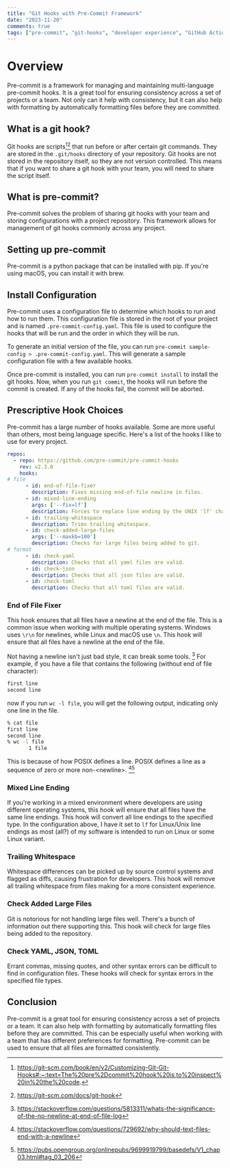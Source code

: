```yaml
---
title: "Git Hooks with Pre-Commit Framework"
date: "2023-11-20"
comments: true
tags: ["pre-commit", "git-hooks", "developer experience", "GitHub Actions", "CI/CD", "DevOps"]
---
```


# Overview
Pre-commit is a framework for managing and maintaining multi-language pre-commit hooks. It is a great tool for ensuring
consistency across a set of projects or a team. Not only can it help with consistency, but it can also help with
formatting by automatically formatting files before they are committed.

## What is a git hook?
Git hooks are scripts[^1][^2] that run before or after certain git commands. They are stored in the `.git/hooks` directory of
your repository. Git hooks are not stored in the repository itself, so they are not version controlled. This means that
if you want to share a git hook with your team, you will need to share the script itself.

## What is pre-commit?
Pre-commit solves the problem of sharing git hooks with your team and storing configurations with a project repository.
This framework allows for management of git hooks commonly across any project.

## Setting up pre-commit
Pre-commit is a python package that can be installed with pip. If you're using macOS, you can install it with brew.

## Install Configuration
Pre-commit uses a configuration file to determine which hooks to run and how to run them. This configuration file is
stored in the root of your project and is named `.pre-commit-config.yaml`. This file is used to configure the hooks that
will be run and the order in which they will be run.

To generate an initial version of the file, you can run `pre-commit sample-config > .pre-commit-config.yaml`. This will
generate a sample configuration file with a few available hooks.

Once pre-commit is installed, you can run `pre-commit install` to install the git hooks.  Now, when you run `git commit`,
the hooks will run before the commit is created. If any of the hooks fail, the commit will be aborted.

## Prescriptive Hook Choices
Pre-commit has a large number of hooks available. Some are more useful than others, most being language specific. Here's
a list of the hooks I like to use for every project.

```yaml
repos:
  - repo: https://github.com/pre-commit/pre-commit-hooks
    rev: v2.3.0
    hooks:
# file
      - id: end-of-file-fixer
        description: Fixes missing end-of-file newline in files.
      - id: mixed-line-ending
        args: ['--fix=lf']
        description: Forces to replace line ending by the UNIX 'lf' character.
      - id: trailing-whitespace
        description: Trims trailing whitespace.
      - id: check-added-large-files
        args: ['--maxkb=100']
        description: Checks for large files being added to git.
# format
      - id: check-yaml
        description: Checks that all yaml files are valid.
      - id: check-json
        description: Checks that all json files are valid.
      - id: check-toml
        description: Checks that all toml files are valid.
```

### End of File Fixer
This hook ensures that all files have a newline at the end of the file. This is a common issue when working with
multiple operating systems. Windows uses `\r\n` for newlines, while Linux and macOS use `\n`. This hook will ensure
that all files have a newline at the end of the file.

Not having a newline isn't just bad style, it can break some tools. [^4] For example, if you have a file that contains
the following (without end of file character):

```bash
first line
second line
```

now if you run `wc -l file`, you will get the following output, indicating only one line in the file.

```bash
% cat file
first line
second line
% wc -l file
       1 file
```
This is because of how POSIX defines a line. POSIX defines a line as a sequence of zero or more non-\<newline\>. [^5][^6]

### Mixed Line Ending
If you're working in a mixed environment where developers are using different operating systems, this hook will ensure
that all files have the same line endings. This hook will convert all line endings to the specified type. In the
configuration above, I have it set to `lf` for Linux/Unix line endings as most (all?) of my software is intended to run
on Linux or some Linux variant.

### Trailing Whitespace
Whitespace differences can be picked up by source control systems and flagged as diffs, causing frustration for
developers. This hook will remove all trailing whitespace from files making for a more consistent experience.

### Check Added Large Files
Git is notorious for not handling large files well. There's a bunch of information out there supporting this. This hook
will check for large files being added to the repository.

### Check YAML, JSON, TOML
Errant commas, missing quotes, and other syntax errors can be difficult to find in configuration files. These hooks will
check for syntax errors in the specified file types.

[^1]: https://git-scm.com/book/en/v2/Customizing-Git-Git-Hooks#:~:text=The%20pre%2Dcommit%20hook%20is,to%20inspect%20in%20the%20code.
[^2]: https://git-scm.com/docs/git-hook
[^3]: https://pre-commit.com
[^4]: https://stackoverflow.com/questions/5813311/whats-the-significance-of-the-no-newline-at-end-of-file-log
[^5]: https://stackoverflow.com/questions/729692/why-should-text-files-end-with-a-newline
[^6]: https://pubs.opengroup.org/onlinepubs/9699919799/basedefs/V1_chap03.html#tag_03_206

## Conclusion
Pre-commit is a great tool for ensuring consistency across a set of projects or a team. It can also help with
formatting by automatically formatting files before they are committed. This can be especially useful when working with
a team that has different preferences for formatting. Pre-commit can be used to ensure that all files are formatted
consistently.
